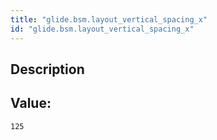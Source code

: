 ```yaml
---
title: "glide.bsm.layout_vertical_spacing_x"
id: "glide.bsm.layout_vertical_spacing_x"
---
```

## Description



## Value: 
```
125
```